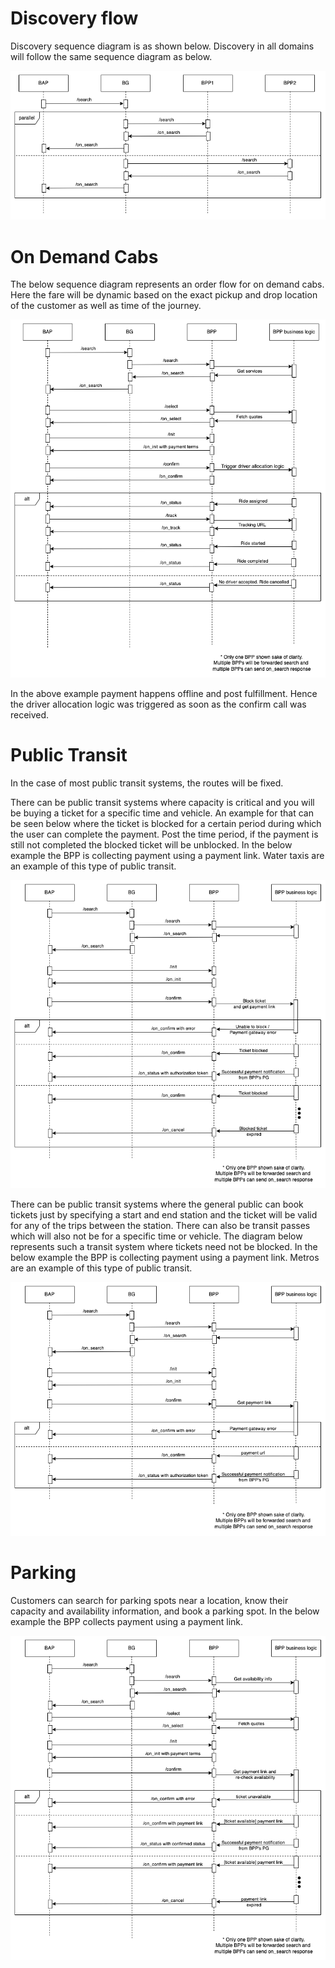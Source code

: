 # Discovery flow

Discovery sequence diagram is as shown below. Discovery in all domains will follow the same sequence diagram as below.

![discovery-sequence-diagram](./images/sequence-diagram-discovery.png)

# On Demand Cabs

The below sequence diagram represents an order flow for on demand cabs. Here the fare will be dynamic based on the exact pickup and drop location of the customer as well as time of the journey.

![on-demand-cabs-sequence-diagram](./images/sequence-diagram-on-demand-cabs.png)

In the above example payment happens offline and post fulfillment. Hence the driver allocation logic was triggered as soon as the confirm call was received. 

# Public Transit

In the case of most public transit systems, the routes will be fixed.

There can be public transit systems where capacity is critical and you will be buying a ticket for a specific time and vehicle. An example for that can be seen below where the ticket is blocked for a certain period during which the user can complete the payment. Post the time period, if the payment is still not completed the blocked ticket will be unblocked. In the below example the BPP is collecting payment using a payment link. Water taxis are an example of this type of public transit.

![public-transit-block-ticket-sequence-diagram](./images/sequence-diagram-public-transit-block-ticket.png)

There can be public transit systems where the general public can book tickets just by specifying a start and end station and the ticket will be valid for any of the trips between the station. There can also be transit passes which will also not be for a specific time or vehicle. The diagram below represents such a transit system where tickets need not be blocked.  In the below example the BPP is collecting payment using a payment link. Metros are an example of this type of public transit. 

![public-transit-sequence-diagram](./images/sequence-diagram-public-transit.png)

# Parking

Customers can search for parking spots near a location, know their capacity and availability information, and book a parking spot. In the below example the BPP collects payment using a payment link.  

![parking-sequence-diagram](./images/sequence-diagram-parking.png)
